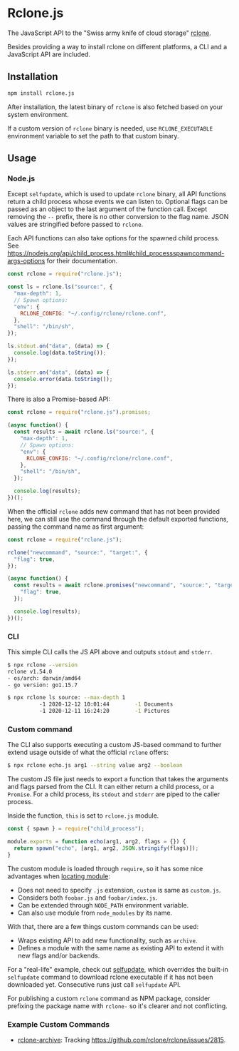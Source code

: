 # Rclone.js

The JavaScript API to the "Swiss army knife of cloud storage"
[rclone](https://rclone.org/).

Besides providing a way to install rclone on different platforms, a CLI and
a JavaScript API are included.

## Installation

```sh
npm install rclone.js
```

After installation, the latest binary of `rclone` is also fetched based on
your system environment.

If a custom version of `rclone` binary is needed, use `RCLONE_EXECUTABLE`
environment variable to set the path to that custom binary.

## Usage

### Node.js

Except `selfupdate`, which is used to update `rclone` binary, all API functions
return a child process whose events we can listen to. Optional flags can be
passed as an object to the last argument of the function call. Except removing
the `--` prefix, there is no other conversion to the flag name. JSON values are
stringified before passed to `rclone`.

Each API functions can also take options for the spawned child process. See
https://nodejs.org/api/child_process.html#child_processspawncommand-args-options
for their documentation.

```js
const rclone = require("rclone.js");

const ls = rclone.ls("source:", {
  "max-depth": 1,
  // Spawn options:
  "env": {
    RCLONE_CONFIG: "~/.config/rclone/rclone.conf",
  },
  "shell": "/bin/sh",
});

ls.stdout.on("data", (data) => {
  console.log(data.toString());
});

ls.stderr.on("data", (data) => {
  console.error(data.toString());
});
```

There is also a Promise-based API:

```js
const rclone = require("rclone.js").promises;

(async function() {
  const results = await rclone.ls("source:", {
    "max-depth": 1,
    // Spawn options:
    "env": {
      RCLONE_CONFIG: "~/.config/rclone/rclone.conf",
    },
    "shell": "/bin/sh",
  });

  console.log(results);
})();
```

When the official `rclone` adds new command that has not been provided here,
we can still use the command through the default exported functions, passing
the command name as first argument:

```js
const rclone = require("rclone.js");

rclone("newcommand", "source:", "target:", {
  "flag": true,
});

(async function() {
  const results = await rclone.promises("newcommand", "source:", "target:", {
    "flag": true,
  });

  console.log(results);
})();
```

### CLI

This simple CLI calls the JS API above and outputs `stdout` and `stderr`.

```sh
$ npx rclone --version
rclone v1.54.0
- os/arch: darwin/amd64
- go version: go1.15.7
```

```sh
$ npx rclone ls source: --max-depth 1
          -1 2020-12-12 10:01:44        -1 Documents
          -1 2020-12-11 16:24:20        -1 Pictures
```

### Custom command

The CLI also supports executing a custom JS-based command to further extend
usage outside of what the official `rclone` offers:

```sh
$ npx rclone echo.js arg1 --string value arg2 --boolean
```

The custom JS file just needs to export a function that takes the arguments and
flags parsed from the CLI. It can either return a child process, or a `Promise`.
For a child process, its `stdout` and `stderr` are piped to the caller process.

Inside the function, `this` is set to `rclone.js` module.

```js
const { spawn } = require("child_process");

module.exports = function echo(arg1, arg2, flags = {}) {
  return spawn("echo", [arg1, arg2, JSON.stringify(flags)]);
}
```

The custom module is loaded through `require`, so it has some nice advantages
when [locating module](https://nodejs.org/api/modules.html#all-together):

- Does not need to specify `.js` extension, `custom` is same as `custom.js`.
- Considers both `foobar.js` and `foobar/index.js`.
- Can be extended through `NODE_PATH` environment variable.
- Can also use module from `node_modules` by its name.

With that, there are a few things custom commands can be used:

- Wraps existing API to add new functionality, such as `archive`.
- Defines a module with the same name as existing API to extend it with new
  flags and/or backends.

For a "real-life" example, check out [selfupdate](rclone/selfupdate.js), which
overrides the built-in `selfupdate` command to download rclone executable if it
has not been downloaded yet. Consecutive runs just call `selfupdate` API.

For publishing a custom `rclone` command as NPM package, consider prefixing the
package name with `rclone-` so it's clearer and not conflicting.

### Example Custom Commands

- [rclone-archive](https://www.npmjs.com/package/rclone-archive):
  Tracking https://github.com/rclone/rclone/issues/2815.
